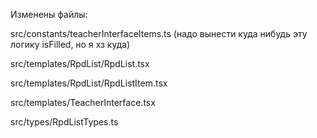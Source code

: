 Изменены файлы:


src/constants/teacherInterfaceItems.ts (надо вынести куда нибудь эту логику isFilled, но я хз куда)

src/templates/RpdList/RpdList.tsx

src/templates/RpdList/RpdListItem.tsx

src/templates/TeacherInterface.tsx

src/types/RpdListTypes.ts

